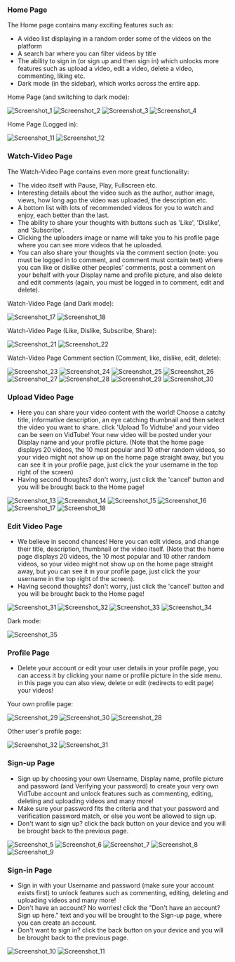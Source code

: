 ### Home Page
The Home page contains many exciting features such as:
- A video list displaying in a random order some of the videos on the platform
- A search bar where you can filter videos by title
- The ability to sign in (or sign up and then sign in) which unlocks more features such as upload a video, edit a video, delete a video, commenting, liking etc.
- Dark mode (in the sidebar), which works across the entire app.

Home Page (and switching to dark mode):

![Screenshot_1](https://github.com/user-attachments/assets/f97ad2f9-2427-47e0-bc5e-b63184bec663)
![Screenshot_2](https://github.com/user-attachments/assets/2c1efc6c-3531-4178-89bb-e0212b750229)
![Screenshot_3](https://github.com/user-attachments/assets/50bf9db5-b188-47b9-9d3b-c614a8fc873c)
![Screenshot_4](https://github.com/user-attachments/assets/aacbf4e7-a2d1-446c-9ebe-b6808333d99c)

Home Page (Logged in):

![Screenshot_11](https://github.com/user-attachments/assets/6fd12230-9d1e-4ff2-a6cc-3b7d6643d0db)
![Screenshot_12](https://github.com/user-attachments/assets/223b51d3-9a92-4877-a23c-bce0b476cede)


### Watch-Video Page
The Watch-Video Page contains even more great functionality:
- The video itself with Pause, Play, Fullscreen etc.
- Interesting details about the video such as the author, author image, views, how long ago the video was uploaded, the description etc.
- A bottom list with lots of recommended videos for you to watch and enjoy, each better than the last.
- The ability to share your thoughts with buttons such as 'Like', 'Dislike', and 'Subscribe'.
- Clicking the uploaders image or name will take you to his profile page where you can see more videos that he uploaded.
- You can also share your thoughts via the comment section (note: you must be logged in to comment, and comment must contain text) where you can like or 
  dislike other peoples' comments, post a comment on your behalf with your Display name and profile picture, and also delete and edit comments (again, 
  you must be logged in to comment, edit and delete).

Watch-Video Page (and Dark mode):

![Screenshot_17](https://github.com/user-attachments/assets/9db459f3-9fb1-4dbc-bb90-07c8cbd9ab32)
![Screenshot_18](https://github.com/user-attachments/assets/c8ee6610-0644-458a-a0f8-31b8b8dd9de4)

Watch-Video Page (Like, Dislike, Subscribe, Share):

![Screenshot_21](https://github.com/user-attachments/assets/d46b59ad-60b5-4964-aecc-f2d1dfe30938)
![Screenshot_22](https://github.com/user-attachments/assets/1d8760e0-ac54-4ed4-ab66-e6749d793ae6)

Watch-Video Page Comment section (Comment, like, dislike, edit, delete):

![Screenshot_23](https://github.com/user-attachments/assets/5e38941c-ab8b-43bc-be7a-e312327ac93d)
![Screenshot_24](https://github.com/user-attachments/assets/64766c0e-9384-4d55-8981-a3ce42abee0c)
![Screenshot_25](https://github.com/user-attachments/assets/824437d7-5ea6-4e63-a1f7-59a688c24323)
![Screenshot_26](https://github.com/user-attachments/assets/5d708d15-8661-4e85-98f6-99984f2cd12d)
![Screenshot_27](https://github.com/user-attachments/assets/34ad6eab-2821-481a-a046-55b35b79b3a6)
![Screenshot_28](https://github.com/user-attachments/assets/06377f92-f66e-4d1b-a2bc-6f8ae2d0dcb4)
![Screenshot_29](https://github.com/user-attachments/assets/45f2aec2-a355-42cd-80a6-4d1ebd29ebea)
![Screenshot_30](https://github.com/user-attachments/assets/ba5e2453-0f00-43c5-bacc-d99265e7b44e)


### Upload Video Page
- Here you can share your video content with the world!
  Choose a catchy title, informative description, an eye catching thumbnail and then select the video you want to share. click 'Upload To Vidtube' and 
  your video can be seen on VidTube!
  Your new video will be posted under your Display name and your profile picture. (Note that the home page displays 20 videos, the 10 most popular and 10 
  other random videos, so your video might not show up on the home page straight away, but you can see it in your profile page, just click the your 
  username in the top right of the screen)
- Having second thoughts? don't worry, just click the 'cancel' button and you will be brought back to the Home page!

![Screenshot_13](https://github.com/user-attachments/assets/e5086634-2948-4865-ac7a-c13406889faa)
![Screenshot_14](https://github.com/user-attachments/assets/73748026-8dd8-404a-a427-e7b052b4c02c)
![Screenshot_15](https://github.com/user-attachments/assets/656c326f-67c0-4243-9bd7-1f9495406553)
![Screenshot_16](https://github.com/user-attachments/assets/a0d47f09-fc1e-4fc7-9bef-166d418565b4)
![Screenshot_17](https://github.com/user-attachments/assets/d4bad5cf-5329-411d-b7e2-1b751d1126c4)
![Screenshot_18](https://github.com/user-attachments/assets/46e181e8-fb1c-4538-9c93-e301f5607bc6)

### Edit Video Page
- We believe in second chances! Here you can edit videos, and change their title, description, thumbnail or the video itself. (Note that the home page 
  displays 20 videos, the 10 most popular and 10 other random videos, so your video might not show up on the home page straight away, but you can see it 
  in your profile page, just click the your username in the top right of the screen).
- Having second thoughts? don't worry, just click the 'cancel' button and you will be brought back to the Home page!

![Screenshot_31](https://github.com/user-attachments/assets/57c1aa42-f25a-43fe-a7f7-91a3ec645491)
![Screenshot_32](https://github.com/user-attachments/assets/ccad248f-f8f6-4494-9c06-b47c98e2928d)
![Screenshot_33](https://github.com/user-attachments/assets/57d0392b-2253-4c6e-9890-a59e24e42ff6)
![Screenshot_34](https://github.com/user-attachments/assets/5c0a5771-0503-4392-82c2-6f34df364aee)

Dark mode:

![Screenshot_35](https://github.com/user-attachments/assets/d26c9737-328e-4b8f-8ffe-817433285005)

### Profile Page
- Delete your account or edit your user details in your profile page, you can access it by clicking your name or profile picture in the side menu. in 
  this page you can also view, delete or edit (redirects to edit page) your videos!

Your own profile page:

![Screenshot_29](https://github.com/user-attachments/assets/9b8172ab-6ff8-43ef-a65f-e7d6a4e80c2b)
![Screenshot_30](https://github.com/user-attachments/assets/c28ea1ce-2681-46a5-b422-2ef062f8e512)
![Screenshot_28](https://github.com/user-attachments/assets/ab705561-23f0-4032-8408-49af71454ed2)


Other user's profile page:

![Screenshot_32](https://github.com/user-attachments/assets/ce1f92a4-b8b9-4b59-a340-0e3b0bc892af)
![Screenshot_31](https://github.com/user-attachments/assets/dcf91de7-fb68-4cc0-aff8-02d16b4a90c3)


### Sign-up Page
- Sign up by choosing your own Username, Display name, profile picture and password (and Verifying your password) to create your very own VidTube account 
  and unlock features such as commenting, editing, deleting and uploading videos and many more!
- Make sure your password fits the criteria and that your password and verification password match, or else you wont be allowed to sign up.
- Don't want to sign up? click the back button on your device and you will be brought back to the previous page.

![Screenshot_5](https://github.com/user-attachments/assets/b862a792-54ab-4bc8-83da-77b02678f707)
![Screenshot_6](https://github.com/user-attachments/assets/b312e261-89c0-4343-954b-0dcd8d1d7eba)
![Screenshot_7](https://github.com/user-attachments/assets/9a8c71ba-9543-4087-bdfe-7efa47e81755)
![Screenshot_8](https://github.com/user-attachments/assets/f1cc5b38-db50-4436-be78-d23041818c51)
![Screenshot_9](https://github.com/user-attachments/assets/877ae1e4-d03f-42c6-a7c1-5c575d187241)

### Sign-in Page
- Sign in with your Username and password (make sure your account exists first) to unlock features such as commenting, editing, deleting and uploading 
  videos and many more!
- Don't have an account? No worries! click the "Don't have an account? Sign up here." text and you will be brought to the Sign-up page, where you can 
  create an account.
- Don't want to sign in? click the back button on your device and you will be brought back to the previous page.

![Screenshot_10](https://github.com/user-attachments/assets/5a25fefa-9c27-47a8-ab96-1ce6730747c2)
![Screenshot_11](https://github.com/user-attachments/assets/3b38f2ee-be2d-46e8-a58a-e918dc22e0bf)

